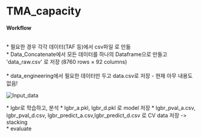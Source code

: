 # TMA_capacity

<b> Workflow </b>
<br>
<br>

<data>
* 필요한 경우 각각 데이터(TAF 등)에서 csv파일 로 만듦 <br>
* Data_Concatenate에서 모든 데이터를 하나의 Dataframe으로 만들고 'data_raw.csv' 로 저장 (8760 rows × 92 columns) <br>
<br>

<eda>
* data_engineering에서 필요한 데이터만 두고 data.csv로 저장 - 현재 아무 내용도 없음!

![Input_data](https://user-images.githubusercontent.com/85796140/125006955-4577da00-e09a-11eb-8fe5-5e415e4441b1.png)
<br>

<train>
* lgbr로 학습하고, 분석
* lgbr_a.pkl, lgbr_d.pkl 로 model 저장
* lgbr_pval_a.csv, lgbr_pval_d.csv, lgbr_predict_a.csv,lgbr_predict_d.csv 로 CV data 저장 -> stacking
<br>

<evaluate>
* evaluate
